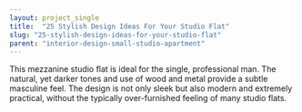 ```yaml
---
layout: project_single
title:  "25 Stylish Design Ideas For Your Studio Flat"
slug: "25-stylish-design-ideas-for-your-studio-flat"
parent: "interior-design-small-studio-apartment"
---
```

This mezzanine studio flat is ideal for the single, professional man. The natural, yet darker tones and use of wood and metal provide a subtle masculine feel. The design is not only sleek but also modern and extremely practical, without the typically over-furnished feeling of many studio flats.